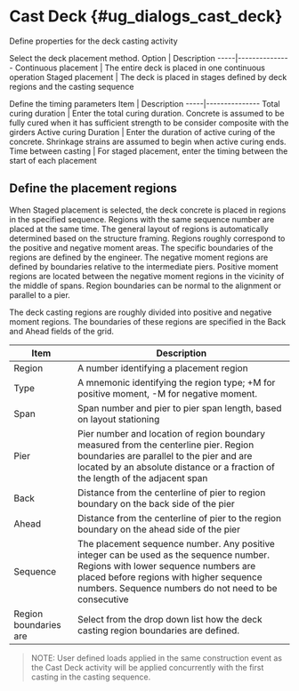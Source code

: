 Cast Deck {#ug_dialogs_cast_deck}
==============================================
Define properties for the deck casting activity

Select the deck placement method.
Option | Description
-----|---------------
Continuous placement | The entire deck is placed in one continuous operation
Staged placement | The deck is placed in stages defined by deck regions and the casting sequence

Define the timing parameters
Item | Description
-----|---------------
Total curing duration | Enter the total curing duration. Concrete is assumed to be fully cured when it has sufficient strength to be consider composite with the girders
Active curing Duration | Enter the duration of active curing of the concrete. Shrinkage strains are assumed to begin when active curing ends.
Time between casting | For staged placement, enter the timing between the start of each placement

Define the placement regions
-----------------------------
When Staged placement is selected, the deck concrete is placed in regions in the specified sequence. Regions with the same sequence number are placed at the same time. The general layout of regions is automatically determined based on the structure framing. Regions roughly correspond to the positive and negative moment areas. The specific boundaries of the regions are defined by the engineer. The negative moment regions are defined by boundaries relative to the intermediate piers. Positive moment regions are located between the negative moment regions in the vicinity of the middle of spans. Region boundaries can be normal to the alignment or parallel to a pier.

The deck casting regions are roughly divided into positive and negative moment regions. The boundaries of these regions are specified in the Back and Ahead fields of the grid.

Item | Description
-----|---------------
Region | A number identifying a placement region
Type | A mnemonic identifying the region type; +M for positive moment, -M for negative moment.
Span | Span number and pier to pier span length, based on layout stationing
Pier | Pier number and location of region boundary measured from the centerline pier. Region boundaries are parallel to the pier and are located by an absolute distance or a fraction of the length of the adjacent span
Back | Distance from the centerline of pier to region boundary on the back side of the pier
Ahead | Distance from the centerline of pier to the region boundary on the ahead side of the pier
Sequence | The placement sequence number. Any positive integer can be used as the sequence number. Regions with lower sequence numbers are placed before regions with higher sequence numbers. Sequence numbers do not need to be consecutive
Region boundaries are | Select from the drop down list how the deck casting region boundaries are defined.

> NOTE: User defined loads applied in the same construction event as the Cast Deck activity will be applied concurrently with the first casting in the casting sequence.


